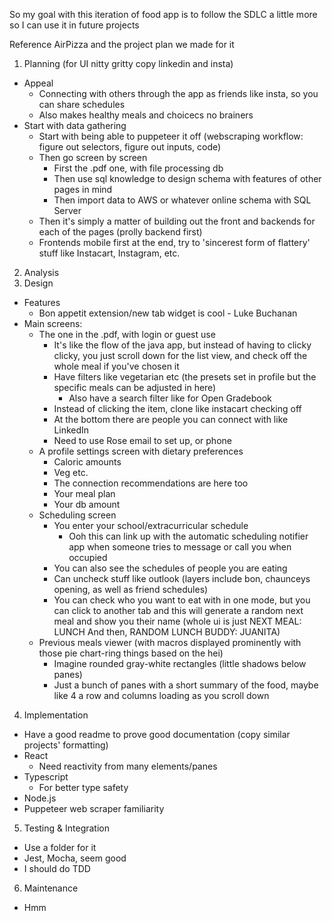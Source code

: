 So my goal with this iteration of food app is to follow the SDLC a little more so I can use it in future projects

Reference AirPizza and the project plan we made for it

1. Planning (for UI nitty gritty copy linkedin and insta)
- Appeal
  - Connecting with others through the app as friends like insta, so you can share schedules
  - Also makes healthy meals and choicecs no brainers
- Start with data gathering
  - Start with being able to puppeteer it off (webscraping workflow: figure out selectors, figure out inputs, code)
  - Then go screen by screen
    - First the .pdf one, with file processing db
    - Then use sql knowledge to design schema with features of other pages in mind
    - Then import data to AWS or whatever online schema with SQL Server
  - Then it's simply a matter of building out the front and backends for each of the pages (prolly backend first)
   - Frontends mobile first at the end, try to 'sincerest form of flattery' stuff like Instacart, Instagram, etc.
2. Analysis
3. Design
- Features
  - Bon appetit extension/new tab widget is cool - Luke Buchanan
- Main screens: 
  - The one in the .pdf, with login or guest use
    - It's like the flow of the java app, but instead of having to clicky clicky, you just scroll down for the list view, and check off the whole meal if you've chosen it
    - Have filters like vegetarian etc (the presets set in profile but the specific meals can be adjusted in here)
      - Also have a search filter like for Open Gradebook
    - Instead of clicking the item, clone like instacart checking off
    - At the bottom there are people you can connect with like LinkedIn
    - Need to use Rose email to set up, or phone
  - A profile settings screen with dietary preferences
    - Caloric amounts
    - Veg etc.
    - The connection recommendations are here too
    - Your meal plan
    - Your db amount
  - Scheduling screen
    - You enter your school/extracurricular schedule
      - Ooh this can link up with the automatic scheduling notifier app when someone tries to message or call you when occupied
    - You can also see the schedules of people you are eating
    - Can uncheck stuff like outlook (layers include bon, chaunceys opening, as well as friend schedules)
    - You can check who you want to eat with in one mode, but you can click to another tab and this will generate a random next meal and show you their name (whole ui is just NEXT MEAL: LUNCH And then, RANDOM LUNCH BUDDY: JUANITA)
  - Previous meals viewer (with macros displayed prominently with those pie chart-ring things based on the hei)
    - Imagine rounded gray-white rectangles (little shadows below panes)
    - Just a bunch of panes with a short summary of the food, maybe like 4 a row and columns loading as you scroll down
4. Implementation
- Have a good readme to prove good documentation (copy similar projects' formatting)
- React
  - Need reactivity from many elements/panes
- Typescript
  - For better type safety
- Node.js
 - Puppeteer web scraper familiarity
5. Testing & Integration
- Use a folder for it
- Jest, Mocha, seem good
- I should do TDD
6. Maintenance
- Hmm
